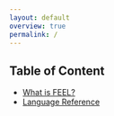 ```yaml
---
layout: default
overview: true
permalink: /
---
```


## Table of Content

* [What is FEEL?](what-is-feel)
* [Language Reference](language-reference)
